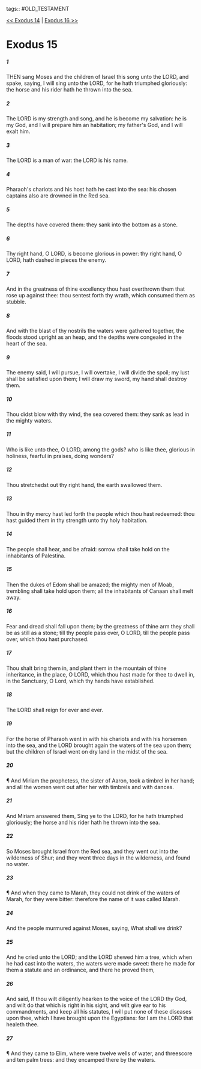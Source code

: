 tags:: #OLD_TESTAMENT

[<< Exodus 14](OLD_TESTAMENT/02_Exodus/Exodus_14.md) | [Exodus 16 >>](OLD_TESTAMENT/02_Exodus/Exodus_16.md)

# Exodus 15

##### 1

THEN sang Moses and the children of Israel this song unto the LORD, and spake, saying, I will sing unto the LORD, for he hath triumphed gloriously: the horse and his rider hath he thrown into the sea.

##### 2

The LORD is my strength and song, and he is become my salvation: he is my God, and I will prepare him an habitation; my father's God, and I will exalt him.

##### 3

The LORD is a man of war: the LORD is his name.

##### 4

Pharaoh's chariots and his host hath he cast into the sea: his chosen captains also are drowned in the Red sea.

##### 5

The depths have covered them: they sank into the bottom as a stone.

##### 6

Thy right hand, O LORD, is become glorious in power: thy right hand, O LORD, hath dashed in pieces the enemy.

##### 7

And in the greatness of thine excellency thou hast overthrown them that rose up against thee: thou sentest forth thy wrath, which consumed them as stubble.

##### 8

And with the blast of thy nostrils the waters were gathered together, the floods stood upright as an heap, and the depths were congealed in the heart of the sea.

##### 9

The enemy said, I will pursue, I will overtake, I will divide the spoil; my lust shall be satisfied upon them; I will draw my sword, my hand shall destroy them.

##### 10

Thou didst blow with thy wind, the sea covered them: they sank as lead in the mighty waters.

##### 11

Who is like unto thee, O LORD, among the gods? who is like thee, glorious in holiness, fearful in praises, doing wonders?

##### 12

Thou stretchedst out thy right hand, the earth swallowed them.

##### 13

Thou in thy mercy hast led forth the people which thou hast redeemed: thou hast guided them in thy strength unto thy holy habitation.

##### 14

The people shall hear, and be afraid: sorrow shall take hold on the inhabitants of Palestina.

##### 15

Then the dukes of Edom shall be amazed; the mighty men of Moab, trembling shall take hold upon them; all the inhabitants of Canaan shall melt away.

##### 16

Fear and dread shall fall upon them; by the greatness of thine arm they shall be as still as a stone; till thy people pass over, O LORD, till the people pass over, which thou hast purchased.

##### 17

Thou shalt bring them in, and plant them in the mountain of thine inheritance, in the place, O LORD, which thou hast made for thee to dwell in, in the Sanctuary, O Lord, which thy hands have established.

##### 18

The LORD shall reign for ever and ever.

##### 19

For the horse of Pharaoh went in with his chariots and with his horsemen into the sea, and the LORD brought again the waters of the sea upon them; but the children of Israel went on dry land in the midst of the sea.

##### 20

¶ And Miriam the prophetess, the sister of Aaron, took a timbrel in her hand; and all the women went out after her with timbrels and with dances.

##### 21

And Miriam answered them, Sing ye to the LORD, for he hath triumphed gloriously; the horse and his rider hath he thrown into the sea.

##### 22

So Moses brought Israel from the Red sea, and they went out into the wilderness of Shur; and they went three days in the wilderness, and found no water.

##### 23

¶ And when they came to Marah, they could not drink of the waters of Marah, for they were bitter: therefore the name of it was called Marah.

##### 24

And the people murmured against Moses, saying, What shall we drink?

##### 25

And he cried unto the LORD; and the LORD shewed him a tree, which when he had cast into the waters, the waters were made sweet: there he made for them a statute and an ordinance, and there he proved them,

##### 26

And said, If thou wilt diligently hearken to the voice of the LORD thy God, and wilt do that which is right in his sight, and wilt give ear to his commandments, and keep all his statutes, I will put none of these diseases upon thee, which I have brought upon the Egyptians: for I am the LORD that healeth thee.

##### 27

¶ And they came to Elim, where were twelve wells of water, and threescore and ten palm trees: and they encamped there by the waters.
